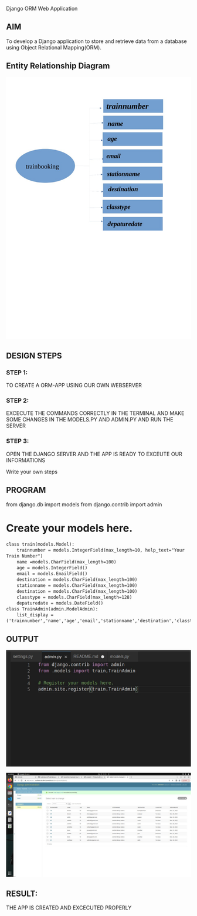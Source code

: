 Django ORM Web Application

## AIM
To develop a Django application to store and retrieve data from a database using Object Relational Mapping(ORM).

## Entity Relationship Diagram

![project](./dataproject/images/er%20diagram.png)


## DESIGN STEPS

### STEP 1: 

TO CREATE A ORM-APP USING OUR OWN WEBSERVER

### STEP 2:

EXCECUTE THE COMMANDS CORRECTLY IN THE TERMINAL AND MAKE SOME CHANGES IN THE MODELS.PY AND ADMIN.PY AND RUN THE SERVER

### STEP 3:

OPEN THE DJANGO SERVER AND THE APP IS READY TO EXCEUTE OUR INFORMATIONS

Write your own steps

## PROGRAM


from django.db import models
from django.contrib import admin
# Create your models here.
```
class train(models.Model):
    trainnumber = models.IntegerField(max_length=10, help_text="Your Train Number")
    name =models.CharField(max_length=100)
    age = models.IntegerField() 
    email = models.EmailField()
    destination = models.CharField(max_length=100)
    stationname = models.CharField(max_length=100)
    destination = models.CharField(max_length=100)
    classtype = models.CharField(max_length=128)
    depaturedate = models.DateField()
class TrainAdmin(admin.ModelAdmin):
    list_display = ('trainnumber','name','age','email','stationname','destination','classtype','depaturedate')    
```


## OUTPUT

![admin.py](./dataproject/images/readme.png)

![output](./dataproject/images/output.png)


## RESULT: 
THE APP IS CREATED AND EXCECUTED PROPERLY